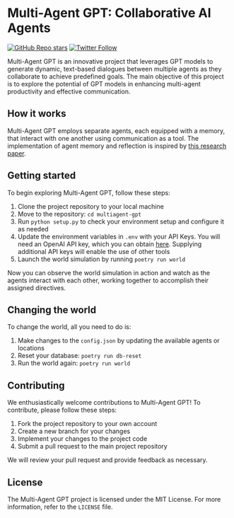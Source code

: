 # Multi-Agent GPT: Collaborative AI Agents
[![GitHub Repo stars](https://img.shields.io/github/stars/101xyz/ai?style=social)](https://github.com/101xyz/ai/stargazers)
[![Twitter Follow](https://img.shields.io/twitter/follow/101dotxyz?style=social)](https://twitter.com/101dotxyz)

Multi-Agent GPT is an innovative project that leverages GPT models to generate dynamic, text-based dialogues between multiple agents as they collaborate to achieve predefined goals. The main objective of this project is to explore the potential of GPT models in enhancing multi-agent productivity and effective communication.

## How it works

Multi-Agent GPT employs separate agents, each equipped with a memory, that interact with one another using communication as a tool. The implementation of agent memory and reflection is inspired by [this research paper](https://arxiv.org/pdf/2304.03442.pdf).

## Getting started

To begin exploring Multi-Agent GPT, follow these steps:

1. Clone the project repository to your local machine
2. Move to the repository: `cd multiagent-gpt`
3. Run `python setup.py` to check your environment setup and configure it as needed
4. Update the environment variables in `.env` with your API Keys. You will need an OpenAI API key, which you can obtain [here](https://platform.openai.com/account/api-keys). Supplying additional API keys will enable the use of other tools
5. Launch the world simulation by running `poetry run world`

Now you can observe the world simulation in action and watch as the agents interact with each other, working together to accomplish their assigned directives.

## Changing the world

To change the world, all you need to do is:

1. Make changes to the `config.json` by updating the available agents or locations
2. Reset your database: `poetry run db-reset`
3. Run the world again: `poetry run world`

## Contributing

We enthusiastically welcome contributions to Multi-Agent GPT! To contribute, please follow these steps:

1. Fork the project repository to your own account
2. Create a new branch for your changes
3. Implement your changes to the project code
4. Submit a pull request to the main project repository

We will review your pull request and provide feedback as necessary.

## License

The Multi-Agent GPT project is licensed under the MIT License. For more information, refer to the `LICENSE` file.